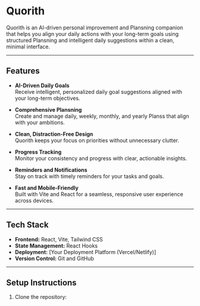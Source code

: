 # Quorith

Quorith is an AI-driven personal improvement and Plansning companion that helps you align your daily actions with your long-term goals using structured Plansning and intelligent daily suggestions within a clean, minimal interface.

---

## Features

- **AI-Driven Daily Goals**  
  Receive intelligent, personalized daily goal suggestions aligned with your long-term objectives.

- **Comprehensive Plansning**  
  Create and manage daily, weekly, monthly, and yearly Planss that align with your ambitions.

- **Clean, Distraction-Free Design**  
  Quorith keeps your focus on priorities without unnecessary clutter.

- **Progress Tracking**  
  Monitor your consistency and progress with clear, actionable insights.

- **Reminders and Notifications**  
  Stay on track with timely reminders for your tasks and goals.

- **Fast and Mobile-Friendly**  
  Built with Vite and React for a seamless, responsive user experience across devices.

---

## Tech Stack

- **Frontend:** React, Vite, Tailwind CSS
- **State Management:** React Hooks
- **Deployment:** [Your Deployment Platform (Vercel/Netlify)]
- **Version Control:** Git and GitHub

---

## Setup Instructions

1. Clone the repository:
